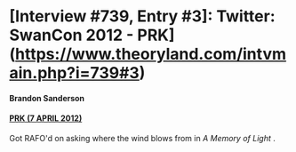 # [Interview #739, Entry #3]: Twitter: SwanCon 2012 - PRK](https://www.theoryland.com/intvmain.php?i=739#3)

#### Brandon Sanderson

#### [PRK (7 APRIL 2012)](https://twitter.com/prkaye/status/188501810149990400)

Got RAFO'd on asking where the wind blows from in
*A Memory of Light*
.

